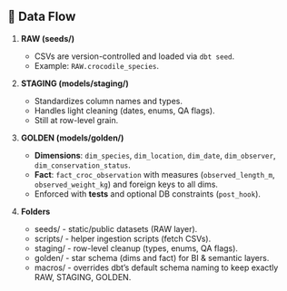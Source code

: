 ## 🐊 Data Flow

1. **RAW (seeds/)**  
   - CSVs are version-controlled and loaded via `dbt seed`.  
   - Example: `RAW.crocodile_species`.

2. **STAGING (models/staging/)**  
   - Standardizes column names and types.  
   - Handles light cleaning (dates, enums, QA flags).  
   - Still at row-level grain.

3. **GOLDEN (models/golden/)**  
   - **Dimensions**: `dim_species`, `dim_location`, `dim_date`, `dim_observer`, `dim_conservation_status`.  
   - **Fact**: `fact_croc_observation` with measures (`observed_length_m`, `observed_weight_kg`) and foreign keys to all dims.  
   - Enforced with **tests** and optional DB constraints (`post_hook`).

4. **Folders** 
    - seeds/ - static/public datasets (RAW layer).
	- scripts/ - helper ingestion scripts (fetch CSVs).
	- staging/ - row-level cleanup (types, enums, QA flags).
	- golden/ - star schema (dims and fact) for BI & semantic layers.
	- macros/ - overrides dbt’s default schema naming to keep exactly RAW, STAGING, GOLDEN.
